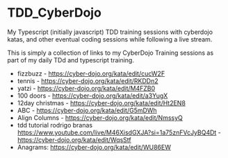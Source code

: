 # TDD_CyberDojo
My Typescript (initially javascript) TDD training sessions with cyberdojo katas, and other eventual coding sessions while following a live stream.

This is simply a collection of links to my CyberDojo Training sessions as part of my daily TDd and typescript training.
- fizzbuzz - https://cyber-dojo.org/kata/edit/cucW2F
- tennis - https://cyber-dojo.org/kata/edit/RKDDn2
- yatzi - https://cyber-dojo.org/kata/edit/M4FZB0
- 100 doors - https://cyber-dojo.org/kata/edit/a3YugX
- 12day christmas - https://cyber-dojo.org/kata/edit/Ht2EN8
- ABC - https://cyber-dojo.org/kata/edit/G5mDWh
- Align Columns - https://cyber-dojo.org/kata/edit/NmssyQ
- tdd tutorial rodrigo branas https://www.youtube.com/live/M46XisdGXJA?si=1a75znFVcJyBQ4Dt - https://cyber-dojo.org/kata/edit/WqsStf
- Anagrams: https://cyber-dojo.org/kata/edit/WU86EW
